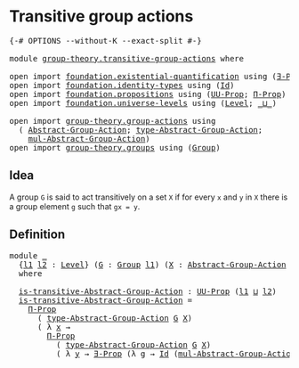# Transitive group actions

<pre class="Agda"><a id="37" class="Symbol">{-#</a> <a id="41" class="Keyword">OPTIONS</a> <a id="49" class="Pragma">--without-K</a> <a id="61" class="Pragma">--exact-split</a> <a id="75" class="Symbol">#-}</a>

<a id="80" class="Keyword">module</a> <a id="87" href="group-theory.transitive-group-actions.html" class="Module">group-theory.transitive-group-actions</a> <a id="125" class="Keyword">where</a>

<a id="132" class="Keyword">open</a> <a id="137" class="Keyword">import</a> <a id="144" href="foundation.existential-quantification.html" class="Module">foundation.existential-quantification</a> <a id="182" class="Keyword">using</a> <a id="188" class="Symbol">(</a><a id="189" href="foundation.existential-quantification.html#1645" class="Function">∃-Prop</a><a id="195" class="Symbol">)</a>
<a id="197" class="Keyword">open</a> <a id="202" class="Keyword">import</a> <a id="209" href="foundation.identity-types.html" class="Module">foundation.identity-types</a> <a id="235" class="Keyword">using</a> <a id="241" class="Symbol">(</a><a id="242" href="foundation-core.identity-types.html#1767" class="Datatype">Id</a><a id="244" class="Symbol">)</a>
<a id="246" class="Keyword">open</a> <a id="251" class="Keyword">import</a> <a id="258" href="foundation.propositions.html" class="Module">foundation.propositions</a> <a id="282" class="Keyword">using</a> <a id="288" class="Symbol">(</a><a id="289" href="foundation-core.propositions.html#1393" class="Function">UU-Prop</a><a id="296" class="Symbol">;</a> <a id="298" href="foundation-core.propositions.html#6694" class="Function">Π-Prop</a><a id="304" class="Symbol">)</a>
<a id="306" class="Keyword">open</a> <a id="311" class="Keyword">import</a> <a id="318" href="foundation.universe-levels.html" class="Module">foundation.universe-levels</a> <a id="345" class="Keyword">using</a> <a id="351" class="Symbol">(</a><a id="352" href="Agda.Primitive.html#597" class="Postulate">Level</a><a id="357" class="Symbol">;</a> <a id="359" href="Agda.Primitive.html#810" class="Primitive Operator">_⊔_</a><a id="362" class="Symbol">)</a>

<a id="365" class="Keyword">open</a> <a id="370" class="Keyword">import</a> <a id="377" href="group-theory.group-actions.html" class="Module">group-theory.group-actions</a> <a id="404" class="Keyword">using</a>
  <a id="412" class="Symbol">(</a> <a id="414" href="group-theory.group-actions.html#1192" class="Function">Abstract-Group-Action</a><a id="435" class="Symbol">;</a> <a id="437" href="group-theory.group-actions.html#1501" class="Function">type-Abstract-Group-Action</a><a id="463" class="Symbol">;</a>
    <a id="469" href="group-theory.group-actions.html#1980" class="Function">mul-Abstract-Group-Action</a><a id="494" class="Symbol">)</a>
<a id="496" class="Keyword">open</a> <a id="501" class="Keyword">import</a> <a id="508" href="group-theory.groups.html" class="Module">group-theory.groups</a> <a id="528" class="Keyword">using</a> <a id="534" class="Symbol">(</a><a id="535" href="group-theory.groups.html#2468" class="Function">Group</a><a id="540" class="Symbol">)</a>
</pre>
## Idea

A group `G` is said to act transitively on a set `X` if for every `x` and `y` in `X` there is a group element `g` such that `gx = y`.

## Definition

<pre class="Agda"><a id="714" class="Keyword">module</a> <a id="721" href="group-theory.transitive-group-actions.html#721" class="Module">_</a>
  <a id="725" class="Symbol">{</a><a id="726" href="group-theory.transitive-group-actions.html#726" class="Bound">l1</a> <a id="729" href="group-theory.transitive-group-actions.html#729" class="Bound">l2</a> <a id="732" class="Symbol">:</a> <a id="734" href="Agda.Primitive.html#597" class="Postulate">Level</a><a id="739" class="Symbol">}</a> <a id="741" class="Symbol">(</a><a id="742" href="group-theory.transitive-group-actions.html#742" class="Bound">G</a> <a id="744" class="Symbol">:</a> <a id="746" href="group-theory.groups.html#2468" class="Function">Group</a> <a id="752" href="group-theory.transitive-group-actions.html#726" class="Bound">l1</a><a id="754" class="Symbol">)</a> <a id="756" class="Symbol">(</a><a id="757" href="group-theory.transitive-group-actions.html#757" class="Bound">X</a> <a id="759" class="Symbol">:</a> <a id="761" href="group-theory.group-actions.html#1192" class="Function">Abstract-Group-Action</a> <a id="783" href="group-theory.transitive-group-actions.html#742" class="Bound">G</a> <a id="785" href="group-theory.transitive-group-actions.html#729" class="Bound">l2</a><a id="787" class="Symbol">)</a>
  <a id="791" class="Keyword">where</a>

  <a id="800" href="group-theory.transitive-group-actions.html#800" class="Function">is-transitive-Abstract-Group-Action</a> <a id="836" class="Symbol">:</a> <a id="838" href="foundation-core.propositions.html#1393" class="Function">UU-Prop</a> <a id="846" class="Symbol">(</a><a id="847" href="group-theory.transitive-group-actions.html#726" class="Bound">l1</a> <a id="850" href="Agda.Primitive.html#810" class="Primitive Operator">⊔</a> <a id="852" href="group-theory.transitive-group-actions.html#729" class="Bound">l2</a><a id="854" class="Symbol">)</a>
  <a id="858" href="group-theory.transitive-group-actions.html#800" class="Function">is-transitive-Abstract-Group-Action</a> <a id="894" class="Symbol">=</a>
    <a id="900" href="foundation-core.propositions.html#6694" class="Function">Π-Prop</a>
      <a id="913" class="Symbol">(</a> <a id="915" href="group-theory.group-actions.html#1501" class="Function">type-Abstract-Group-Action</a> <a id="942" href="group-theory.transitive-group-actions.html#742" class="Bound">G</a> <a id="944" href="group-theory.transitive-group-actions.html#757" class="Bound">X</a><a id="945" class="Symbol">)</a>
      <a id="953" class="Symbol">(</a> <a id="955" class="Symbol">λ</a> <a id="957" href="group-theory.transitive-group-actions.html#957" class="Bound">x</a> <a id="959" class="Symbol">→</a>
        <a id="969" href="foundation-core.propositions.html#6694" class="Function">Π-Prop</a>
          <a id="986" class="Symbol">(</a> <a id="988" href="group-theory.group-actions.html#1501" class="Function">type-Abstract-Group-Action</a> <a id="1015" href="group-theory.transitive-group-actions.html#742" class="Bound">G</a> <a id="1017" href="group-theory.transitive-group-actions.html#757" class="Bound">X</a><a id="1018" class="Symbol">)</a>
          <a id="1030" class="Symbol">(</a> <a id="1032" class="Symbol">λ</a> <a id="1034" href="group-theory.transitive-group-actions.html#1034" class="Bound">y</a> <a id="1036" class="Symbol">→</a> <a id="1038" href="foundation.existential-quantification.html#1645" class="Function">∃-Prop</a> <a id="1045" class="Symbol">(λ</a> <a id="1048" href="group-theory.transitive-group-actions.html#1048" class="Bound">g</a> <a id="1050" class="Symbol">→</a> <a id="1052" href="foundation-core.identity-types.html#1767" class="Datatype">Id</a> <a id="1055" class="Symbol">(</a><a id="1056" href="group-theory.group-actions.html#1980" class="Function">mul-Abstract-Group-Action</a> <a id="1082" href="group-theory.transitive-group-actions.html#742" class="Bound">G</a> <a id="1084" href="group-theory.transitive-group-actions.html#757" class="Bound">X</a> <a id="1086" href="group-theory.transitive-group-actions.html#1048" class="Bound">g</a> <a id="1088" href="group-theory.transitive-group-actions.html#957" class="Bound">x</a><a id="1089" class="Symbol">)</a> <a id="1091" href="group-theory.transitive-group-actions.html#1034" class="Bound">y</a><a id="1092" class="Symbol">)))</a>
</pre>